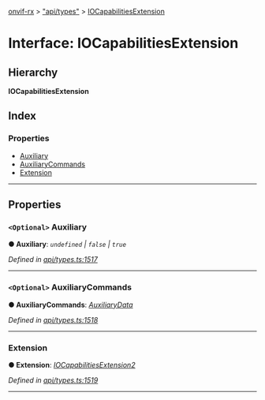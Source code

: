 [onvif-rx](../README.md) > ["api/types"](../modules/_api_types_.md) > [IOCapabilitiesExtension](../interfaces/_api_types_.iocapabilitiesextension.md)

# Interface: IOCapabilitiesExtension

## Hierarchy

**IOCapabilitiesExtension**

## Index

### Properties

* [Auxiliary](_api_types_.iocapabilitiesextension.md#auxiliary)
* [AuxiliaryCommands](_api_types_.iocapabilitiesextension.md#auxiliarycommands)
* [Extension](_api_types_.iocapabilitiesextension.md#extension)

---

## Properties

<a id="auxiliary"></a>

### `<Optional>` Auxiliary

**● Auxiliary**: *`undefined` \| `false` \| `true`*

*Defined in [api/types.ts:1517](https://github.com/patrickmichalina/onvif-rx/blob/034e4d6/src/api/types.ts#L1517)*

___
<a id="auxiliarycommands"></a>

### `<Optional>` AuxiliaryCommands

**● AuxiliaryCommands**: *[AuxiliaryData](../modules/_api_types_.md#auxiliarydata)*

*Defined in [api/types.ts:1518](https://github.com/patrickmichalina/onvif-rx/blob/034e4d6/src/api/types.ts#L1518)*

___
<a id="extension"></a>

###  Extension

**● Extension**: *[IOCapabilitiesExtension2](_api_types_.iocapabilitiesextension2.md)*

*Defined in [api/types.ts:1519](https://github.com/patrickmichalina/onvif-rx/blob/034e4d6/src/api/types.ts#L1519)*

___

